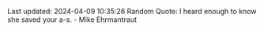 Last updated: 2024-04-09 10:35:26
Random Quote: I heard enough to know she saved your a-s. - Mike Ehrmantraut